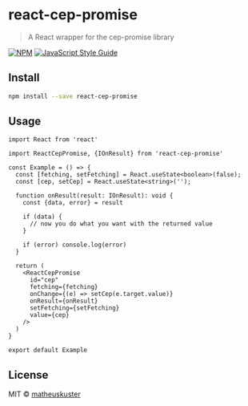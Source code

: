 # react-cep-promise

> A React wrapper for the cep-promise library

[![NPM](https://img.shields.io/npm/v/react-cep-promise.svg)](https://www.npmjs.com/package/react-cep-promise) [![JavaScript Style Guide](https://img.shields.io/badge/code_style-standard-brightgreen.svg)](https://standardjs.com)

## Install

```bash
npm install --save react-cep-promise
```

## Usage

```tsx
import React from 'react'

import ReactCepPromise, {IOnResult} from 'react-cep-promise'

const Example = () => {
  const [fetching, setFetching] = React.useState<boolean>(false);
  const [cep, setCep] = React.useState<string>('');

  function onResult(result: IOnResult): void {
    const {data, error} = result

    if (data) {
      // now you do what you want with the returned value
    }

    if (error) console.log(error)
  }

  return (
    <ReactCepPromise
      id="cep"
      fetching={fetching}
      onChange={(e) => setCep(e.target.value)}
      onResult={onResult}
      setFetching={setFetching}
      value={cep}
    />
  )
}

export default Example

```

## License

MIT © [matheuskuster](https://github.com/matheuskuster)
